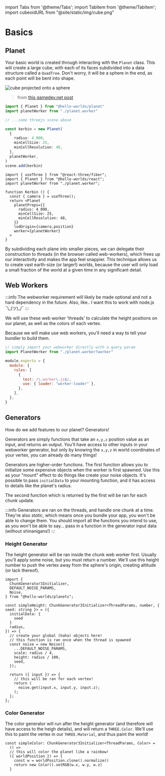 import Tabs from '@theme/Tabs';
import TabItem from '@theme/TabItem';
import cubeoidURL from "@site/static/img/cube.png"

# Basics

## Planet

Your basic world is created through interacting with the `Planet` class. This will create a large cube, with each of its faces subdivided into a data structure called a `QuadTree`. Don't worry, it will be a sphere in the end, as each point will be bent into shape.

<img src={cubeoidURL} alt="cube projected onto a sphere" />

> from [this gamedev.net post](https://www.gamedev.net/forums/topic/642127-a-pathfinding-on-a-sphere-projected-cube-uneven-planetary-body/5055776/)

<Tabs>
<TabItem value="ts" label="Typescript">

```ts
import { Planet } from "@hello-worlds/planet"
import planetWorker from "./planet.worker"

// ...some threejs scene above

const kerbin = new Planet(
  {
    radius: 4_000,
    minCellSize: 25,
    minCellResolution: 48,
  },
  planetWorker,
)
scene.add(kerbin)
```

</TabItem>
<TabItem value="jsx" label="React">

```tsx
import { useThree } from "@react-three/fiber";
import { Planet } from "@hello-worlds/react";
import planetWorker from "./planet.worker";

function Kerbin () {
  const { camera } = useThree();
  return <Planet
    planetProps={{
      radius: 4_000,
      minCellSize: 25,
      minCellResolution: 48,
    }}
    lodOrigin={camera.position}
    worker={planetWorker}
  >
}
```

</TabItem>

</Tabs>

By subdividing each plane into smaller pieces, we can delegate their construction to threads (in the browser called web-workers), which frees up our interactivity and makes the app feel snappier. This technique allows us to create vast earth-size (or larger!) worlds, because the user will only load a small fraction of the world at a given time in any significant detail.

## Web Workers

:::info
The webworker requirement will likely be made optional and not a hard dependency in the future. Also, like.. I want this to work with node.js ¯\\\_(ツ)\_/¯
:::

We will use these web worker 'threads' to calculate the height positions on our planet, as well as the colors of each vertex.

Because we will make use web workers, you'll need a way to tell your bundler to build them.

<Tabs>
<TabItem value="vite" label="Vite">

```ts title="components/planet/Planet.tsx"
// simply import your webworker directly with a query param
import PlanetWorker from "./planet.worker?worker"
```

</TabItem>
<TabItem value="webpack" label="Webpack">

```js title="webpack.config.js"
module.exports = {
  module: {
    rules: [
      {
        test: /\.worker\.js$/,
        use: { loader: "worker-loader" },
      },
    ],
  },
}
```

</TabItem>

</Tabs>

## Generators

How do we add features to our planet? Generators!

Generators are simply functions that take an `x,y,z` position value as an input, and returns an output. You'll have access to other inputs in your webworker generator, but only by knowing the `x,y,z` in world coordinates of your vertex, you can already do many things!

Generators are higher-order functions. The first function allows you to initialize some expensive objects when the worker is first spawned. Use this as your "mount" effect to do things like create your noise objects. It's possible to pass `initialData` to your mounting function, and it has access to details like the planet's radius.

The second function which is returned by the first will be ran for each chunk update.

:::info
Generators are ran on the threads, and handle one chunk at a time. They're also _static_, which means once you bundle your app, you won't be able to change them. You should import all the functions you intend to use, as you won't be able to say... pass in a function in the generator input data (without shinanigans!)
:::

### Height Generator

The height generator will be ran inside the chunk web worker first. Usually you'll apply some noise, but you must return a number. We'll use this height number to push the vertex away from the sphere's origin, creating altitude (or lack thereof).

```tsx
import {
  ChunkGenerator3Initializer,
  DEFAULT_NOISE_PARAMS,
  Noise,
} from "@hello-worlds/planets";

const simpleHeight: ChunkGenerator3Initializer<ThreadParams, number, { seed: string }> = ({
  initialData: {
    seed
  }
  radius,
}) => {
  // create your global (haha) objects here!
  // this function is ran once when the thread is spawned
  const noise = new Noise({
    ...DEFAULT_NOISE_PARAMS,
    scale: radius / 4,
    height: radius / 100,
    seed,
  });

  return ({ input }) => {
    // this will be ran for each vertex!
    return (
      noise.get(input.x, input.y, input.z);
    );
  };
};
```

### Color Generator

The color generator will run after the height generator (and therefore will have access to the heigh details), and will return a `THREE.Color`. We'll use this to paint the vertex in our `THREE.Material`, and thus paint the world!

```tsx
const simpleColor: ChunkGenerator3Initializer<ThreadParams, Color> =
  () =>
  // this will color the planet like a rainbow!
  ({ worldPosition }) => {
    const w = worldPosition.clone().normalize()
    return new Color().setRGB(w.x, w.y, w.z)
  }
```
